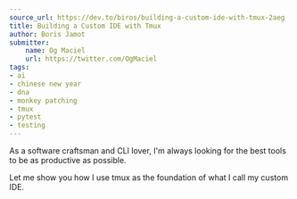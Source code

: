 ```yaml
---
source_url: https://dev.to/biros/building-a-custom-ide-with-tmux-2aeg
title: Building a Custom IDE with Tmux
author: Boris Jamot
submitter:
    name: Og Maciel
    url: https://twitter.com/OgMaciel
tags:
- ai
- chinese new year
- dna
- monkey patching
- tmux
- pytest
- testing
---
```


As a software craftsman and CLI lover, I\'m always looking for the best tools to be as productive as possible.

Let me show you how I use tmux as the foundation of what I call my custom IDE.
